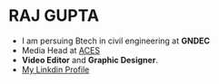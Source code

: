 # RAJ GUPTA
 - I am persuing Btech in civil engineering at **GNDEC**
- Media Head at [ACES](https://www.instagram.com/invites/contact/?i=obqwto0du9i0&utm_content=3wz0dfl)
-  **Video Editor** and **Graphic Designer**.
-  [My Linkdin Profile](https://www.linkedin.com/in/raj-gupta-19b7b6225/)
